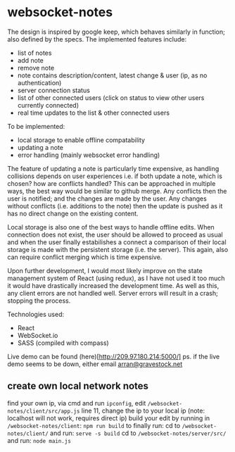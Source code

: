 # websocket-notes

The design is inspired by google keep, which behaves similarly in function; also defined by the specs. The implemented features include:
- list of notes
- add note
- remove note
- note contains description/content, latest change & user (ip, as no authentication)
- server connection status
- list of other connected users (click on status to view other users currently connected)
- real time updates to the list & other connected users

To be implemented:
- local storage to enable offline compatability
- updating a note
- error handling (mainly websocket error handling)

The feature of updating a note is particularly time expensive, as handling collisions depends on user experiences i.e. if both update a note, which is chosen? how are conflicts handled? This can be approached in multiple ways, the best way would be similar to github merge. Any conflicts then the user is notified; and the changes are made by the user. Any changes without conflicts (i.e. additions to the note) then the update is pushed as it has no direct change on the existing content.

Local storage is also one of the best ways to handle offline edits. When connection does not exist, the user should be allowed to proceed as usual and when the user finally estabilishes a connect a comparison of their local storage is made with the persistent storage (i.e. the server). This again, also can require conflict merging which is time expensive.

Upon further development, I would most likely improve on the state management system of React (using redux), as I have not used it too much it would have drastically increased the development time. As well as this, any client errors are not handled well. Server errors will result in a crash; stopping the process.

Technologies used:
- React
- WebSocket.io
- SASS (compiled with compass)

Live demo can be found (here)[http://209.97.180.214:5000/]
ps. if the live demo seems to be down, either email arran@gravestock.net

## create own local network notes
find your own ip, via cmd and run `ipconfig`, edit `/websocket-notes/client/src/app.js` line 11, change the ip to your local ip (note: localhost will not work, requires direct ip)
build your edit by running in `/websocket-notes/client`:
`npm run build`
to finally run:
cd to `/websocket-notes/client/` and run:
`serve -s build`
cd to `/websocket-notes/server/src/` and run:
`node main.js`

